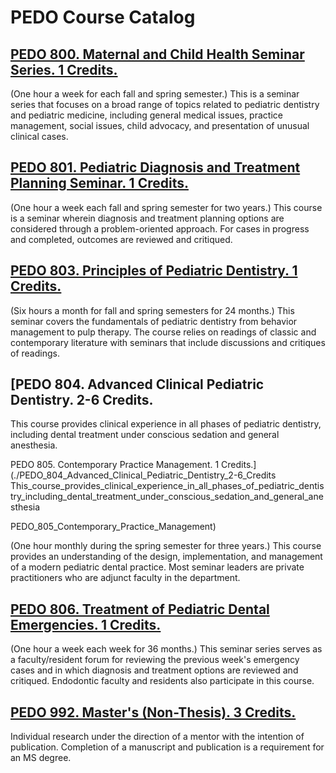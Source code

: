 # PEDO Course Catalog

## [PEDO 800. Maternal and Child Health Seminar Series. 1 Credits.](./PEDO_800_Maternal_and_Child_Health_Seminar_Series)

(One hour a week for each fall and spring semester.) This is a seminar series that focuses on a broad range of topics related to pediatric dentistry and pediatric medicine, including general medical issues, practice management, social issues, child advocacy, and presentation of unusual clinical cases.

## [PEDO 801. Pediatric Diagnosis and Treatment Planning Seminar. 1 Credits.](./PEDO_801_Pediatric_Diagnosis_and_Treatment_Planning_Seminar)

(One hour a week each fall and spring semester for two years.) This course is a seminar wherein diagnosis and treatment planning options are considered through a problem-oriented approach. For cases in progress and completed, outcomes are reviewed and critiqued.

## [PEDO 803. Principles of Pediatric Dentistry. 1 Credits.](./PEDO_803_Principles_of_Pediatric_Dentistry)

(Six hours a month for fall and spring semesters for 24 months.) This seminar covers the fundamentals of pediatric dentistry from behavior management to pulp therapy. The course relies on readings of classic and contemporary literature with seminars that include discussions and critiques of readings.

## [PEDO 804. Advanced Clinical Pediatric Dentistry. 2-6 Credits.
This course provides clinical experience in all phases of pediatric dentistry, including dental treatment under conscious sedation and general anesthesia.

PEDO 805. Contemporary Practice Management. 1 Credits.](./PEDO_804_Advanced_Clinical_Pediatric_Dentistry_2-6_Credits
This_course_provides_clinical_experience_in_all_phases_of_pediatric_dentistry_including_dental_treatment_under_conscious_sedation_and_general_anesthesia

PEDO_805_Contemporary_Practice_Management)

(One hour monthly during the spring semester for three years.) This course provides an understanding of the design, implementation, and management of a modern pediatric dental practice. Most seminar leaders are private practitioners who are adjunct faculty in the department.

## [PEDO 806. Treatment of Pediatric Dental Emergencies. 1 Credits.](./PEDO_806_Treatment_of_Pediatric_Dental_Emergencies)

(One hour a week each week for 36 months.) This seminar series serves as a faculty/resident forum for reviewing the previous week's emergency cases and in which diagnosis and treatment options are reviewed and critiqued. Endodontic faculty and residents also participate in this course.

## [PEDO 992. Master's (Non-Thesis). 3 Credits.](./PEDO_992_Masters_Non-Thesis)

Individual research under the direction of a mentor with the intention of publication. Completion of a manuscript and publication is a requirement for an MS degree.

